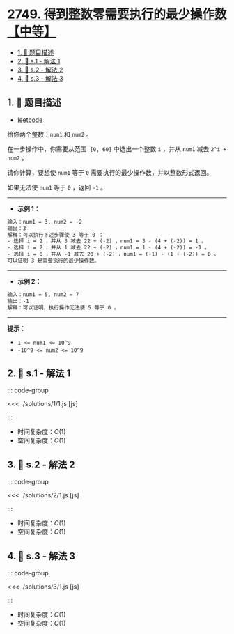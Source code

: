 # [2749. 得到整数零需要执行的最少操作数【中等】](https://github.com/tnotesjs/TNotes.leetcode/tree/main/notes/2749.%20%E5%BE%97%E5%88%B0%E6%95%B4%E6%95%B0%E9%9B%B6%E9%9C%80%E8%A6%81%E6%89%A7%E8%A1%8C%E7%9A%84%E6%9C%80%E5%B0%91%E6%93%8D%E4%BD%9C%E6%95%B0%E3%80%90%E4%B8%AD%E7%AD%89%E3%80%91)

<!-- region:toc -->

- [1. 📝 题目描述](#1--题目描述)
- [2. 🎯 s.1 - 解法 1](#2--s1---解法-1)
- [3. 🎯 s.2 - 解法 2](#3--s2---解法-2)
- [4. 🎯 s.3 - 解法 3](#4--s3---解法-3)

<!-- endregion:toc -->

## 1. 📝 题目描述

- [leetcode](https://leetcode.cn/problems/minimum-operations-to-make-the-integer-zero/)

给你两个整数：`num1` 和 `num2` 。

在一步操作中，你需要从范围  `[0, 60]` 中选出一个整数 `i` ，并从 `num1` 减去 `2^i + num2` 。

请你计算，要想使 `num1` 等于 `0` 需要执行的最少操作数，并以整数形式返回。

如果无法使 `num1` 等于 `0` ，返回 `-1` 。

---

- **示例 1：**

```txt
输入：num1 = 3, num2 = -2
输出：3
解释：可以执行下述步骤使 3 等于 0 ：
- 选择 i = 2 ，并从 3 减去 22 + (-2) ，num1 = 3 - (4 + (-2)) = 1 。
- 选择 i = 2 ，并从 1 减去 22 + (-2) ，num1 = 1 - (4 + (-2)) = -1 。
- 选择 i = 0 ，并从 -1 减去 20 + (-2) ，num1 = (-1) - (1 + (-2)) = 0 。
可以证明 3 是需要执行的最少操作数。
```

---

- **示例 2：**

```txt
输入：num1 = 5, num2 = 7
输出：-1
解释：可以证明，执行操作无法使 5 等于 0 。
```

---

**提示：**

- `1 <= num1 <= 10^9`
- `-10^9 <= num2 <= 10^9`

## 2. 🎯 s.1 - 解法 1

::: code-group

<<< ./solutions/1/1.js [js]

:::

- 时间复杂度：$O(1)$
- 空间复杂度：$O(1)$

## 3. 🎯 s.2 - 解法 2

::: code-group

<<< ./solutions/2/1.js [js]

:::

- 时间复杂度：$O(1)$
- 空间复杂度：$O(1)$

## 4. 🎯 s.3 - 解法 3

::: code-group

<<< ./solutions/3/1.js [js]

:::

- 时间复杂度：$O(1)$
- 空间复杂度：$O(1)$
